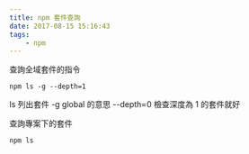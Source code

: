 ```yaml
---
title: npm 套件查詢
date: 2017-08-15 15:16:43
tags:
    - npm
---
```


查詢全域套件的指令

```
npm ls -g --depth=1
```

ls 列出套件
-g global 的意思
--depth=0 檢查深度為 1 的套件就好

查詢專案下的套件

```
npm ls
```